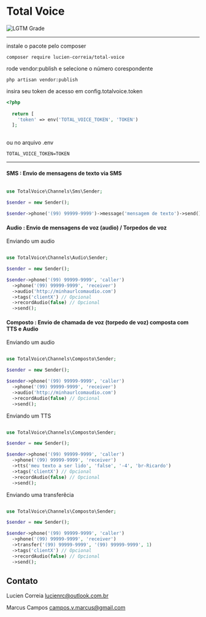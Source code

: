 # Total Voice

![LGTM Grade](https://img.shields.io/badge/tag-v1.3-5a5.svg)

---

instale o pacote pelo composer

`composer require lucien-correia/total-voice`

rode vendor:publish e selecione o número corespondente

`php artisan vendor:publish`

insira seu token de acesso em config.totalvoice.token

```php
<?php
  
  return [
    'token' => env('TOTAL_VOICE_TOKEN', 'TOKEN')
  ];
  
```

ou no arquivo .env

```
TOTAL_VOICE_TOKEN=TOKEN
```

---

#### SMS : Envio de mensagens de texto via SMS

```php

use TotalVoice\Channels\Sms\Sender;

$sender = new Sender();

$sender->phone('(99) 99999-9999')->message('mensagem de texto')->send();

```

#### Audio : Envio de mensagens de voz (audio) / Torpedos de voz

Enviando um audio


```php

use TotalVoice\Channels\Audio\Sender;

$sender = new Sender();

$sender->phone('(99) 99999-9999', 'caller')
  ->phone('(99) 99999-9999', 'receiver')
  ->audio('http://minhaurlcomaudio.com')
  ->tags('clientX') // Opcional
  ->recordAudio(false) // Opcional
  ->send();

```

#### Composto : Envio de chamada de voz (torpedo de voz) composta com TTS e Audio

Enviando um audio 

```php

use TotalVoice\Channels\Composto\Sender;

$sender = new Sender();

$sender->phone('(99) 99999-9999', 'caller')
  ->phone('(99) 99999-9999', 'receiver')
  ->audio('http://minhaurlcomaudio.com')
  ->recordAudio(false) // Opcional
  ->send();

```

Enviando um TTS

```php

use TotalVoice\Channels\Composto\Sender;

$sender = new Sender();

$sender->phone('(99) 99999-9999', 'caller')
  ->phone('(99) 99999-9999', 'receiver')
  ->tts('meu texto a ser lido', 'false', '-4', 'br-Ricardo') 
  ->tags('clientX') // Opcional
  ->recordAudio(false) // Opcional
  ->send();

```

Enviando uma transferêcia

```php

use TotalVoice\Channels\Composto\Sender;

$sender = new Sender();

$sender->phone('(99) 99999-9999', 'caller')
  ->phone('(99) 99999-9999', 'receiver')
  ->transfer('(99) 99999-9999', '(99) 99999-9999', 1) 
  ->tags('clientX') // Opcional
  ->recordAudio(false) // Opcional
  ->send();

```

## Contato

Lucien Correia <lucienrc@outlook.com.br>

Marcus Campos <campos.v.marcus@gmail.com>
